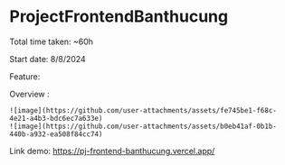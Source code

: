 ﻿# ProjectFrontendBanthucung

Total time taken: ~60h

Start date: 8/8/2024

Feature:

  Overview : 
  
    ![image](https://github.com/user-attachments/assets/fe745be1-f68c-4e21-a4b3-bdc6ec7a633e)
    ![image](https://github.com/user-attachments/assets/b0eb41af-0b1b-440b-a932-ea508f84cc74)


Link demo: https://pj-frontend-banthucung.vercel.app/
